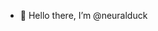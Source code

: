- 👋 Hello there, I’m @neuralduck 


<!---
neuralduck/neuralduck is a ✨ special ✨ repository because its `README.md` (this file) appears on your GitHub profile.
You can click the Preview link to take a look at your changes.
--->
